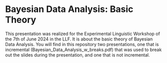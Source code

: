 # Bayesian Data Analysis: Basic Theory

This presentation was realized for the Experimental Linguistic Workshop of the 7th of June 2024 in the LLF. It is about the basic theory of Bayesian Data Analysis.
You will find in this repository two presentations, one that is incremental (Bayesian_Data_Analysis_w_breaks.pdf) that was used to break out the slides during the presentation, and one that is not incremental.
